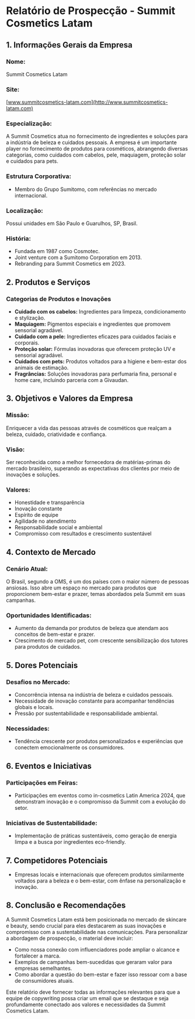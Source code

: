 # Relatório de Prospecção - Summit Cosmetics Latam

## 1. Informações Gerais da Empresa

### Nome: 
Summit Cosmetics Latam

### Site:
[www.summitcosmetics-latam.com](http://www.summitcosmetics-latam.com)

### Especialização:
A Summit Cosmetics atua no fornecimento de ingredientes e soluções para a indústria de beleza e cuidados pessoais. A empresa é um importante player no fornecimento de produtos para cosméticos, abrangendo diversas categorias, como cuidados com cabelos, pele, maquiagem, proteção solar e cuidados para pets.

### Estrutura Corporativa:
- Membro do Grupo Sumitomo, com referências no mercado internacional.

### Localização:
Possui unidades em São Paulo e Guarulhos, SP, Brasil.

### História:
- Fundada em 1987 como Cosmotec.
- Joint venture com a Sumitomo Corporation em 2013.
- Rebranding para Summit Cosmetics em 2023.

## 2. Produtos e Serviços

### Categorias de Produtos e Inovações
- **Cuidado com os cabelos:** Ingredientes para limpeza, condicionamento e stylização.
- **Maquiagem:** Pigmentos especiais e ingredientes que promovem sensorial agradável.
- **Cuidado com a pele:** Ingredientes eficazes para cuidados faciais e corporais.
- **Proteção solar:** Fórmulas inovadoras que oferecem proteção UV e sensorial agradável.
- **Cuidados com pets:** Produtos voltados para a higiene e bem-estar dos animais de estimação.
- **Fragrâncias:** Soluções inovadoras para perfumaria fina, personal e home care, incluindo parceria com a Givaudan.

## 3. Objetivos e Valores da Empresa

### Missão:
Enriquecer a vida das pessoas através de cosméticos que realçam a beleza, cuidado, criatividade e confiança.

### Visão:
Ser reconhecida como a melhor fornecedora de matérias-primas do mercado brasileiro, superando as expectativas dos clientes por meio de inovações e soluções.

### Valores:
- Honestidade e transparência
- Inovação constante
- Espírito de equipe
- Agilidade no atendimento
- Responsabilidade social e ambiental
- Compromisso com resultados e crescimento sustentável

## 4. Contexto de Mercado

### Cenário Atual:
O Brasil, segundo a OMS, é um dos países com o maior número de pessoas ansiosas. Isso abre um espaço no mercado para produtos que proporcionem bem-estar e prazer, temas abordados pela Summit em suas campanhas.

### Oportunidades Identificadas:
- Aumento da demanda por produtos de beleza que atendam aos conceitos de bem-estar e prazer.
- Crescimento do mercado pet, com crescente sensibilização dos tutores para produtos de cuidados.

## 5. Dores Potenciais

### Desafios no Mercado:
- Concorrência intensa na indústria de beleza e cuidados pessoais.
- Necessidade de inovação constante para acompanhar tendências globais e locais.
- Pressão por sustentabilidade e responsabilidade ambiental.

### Necessidades:
- Tendência crescente por produtos personalizados e experiências que conectem emocionalmente os consumidores.

## 6. Eventos e Iniciativas

### Participações em Feiras:
- Participações em eventos como in-cosmetics Latin America 2024, que demonstram inovação e o compromisso da Summit com a evolução do setor.

### Iniciativas de Sustentabilidade:
- Implementação de práticas sustentáveis, como geração de energia limpa e a busca por ingredientes eco-friendly.

## 7. Competidores Potenciais

- Empresas locais e internacionais que oferecem produtos similarmente voltados para a beleza e o bem-estar, com ênfase na personalização e inovação.

## 8. Conclusão e Recomendações

A Summit Cosmetics Latam está bem posicionada no mercado de skincare e beauty, sendo crucial para eles destacarem as suas inovações e compromisso com a sustentabilidade nas comunicações. Para personalizar a abordagem de prospecção, o material deve incluir:
- Como nossa conexão com influenciadores pode ampliar o alcance e fortalecer a marca.
- Exemplos de campanhas bem-sucedidas que geraram valor para empresas semelhantes.
- Como abordar a questão do bem-estar e fazer isso ressoar com a base de consumidores atuais.

Este relatório deve fornecer todas as informações relevantes para que a equipe de copywriting possa criar um email que se destaque e seja profundamente conectado aos valores e necessidades da Summit Cosmetics Latam.